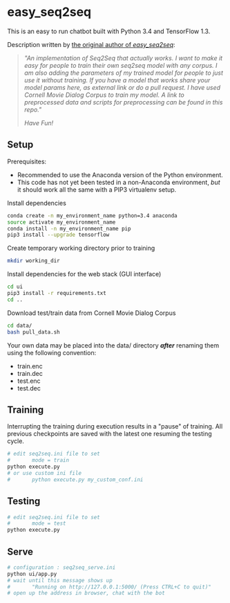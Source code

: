 # easy\_seq2seq

This is an easy to run chatbot built with Python 3.4 and TensorFlow 1.3.


Description written by [the original author of *easy_seq2seq*](https://github.com/suriyadeepan/practical_seq2seq):
> _"An implementation of Seq2Seq that actually works. I want to make it easy for people to train their own seq2seq model with any corpus. I am also
> adding the parameters of my trained model for people to just use it without training. If you have a model that works share your model params here, 
> as external link or do a pull request. I have used Cornell Movie Dialog Corpus to train my model. A link to preprocessed data and scripts for 
> preprocessing can be found in this repo."_
> 
> *Have Fun!*


## Setup

Prerequisites:
  * Recommended to use the Anaconda version of the Python environment.
  * This code has not yet been tested in a non-Anaconda environment, _but_ it should work all the same with a PIP3 virtualenv setup.

Install dependencies

```bash
conda create -n my_environment_name python=3.4 anaconda
source activate my_environment_name
conda install -n my_environment_name pip
pip3 install --upgrade tensorflow
```


Create temporary working directory prior to training

```bash
mkdir working_dir
```


Install dependencies for the web stack (GUI interface)

```bash
cd ui
pip3 install -r requirements.txt
cd ..
```


Download test/train data from Cornell Movie Dialog Corpus

```bash
cd data/
bash pull_data.sh
```


Your own data may be placed into the data/ directory _**after**_ renaming them using the following convention:
* train.enc
* train.dec
* test.enc
* test.dec



## Training

Interrupting the training during execution results in a "pause" of training. All previous checkpoints are saved with the latest one resuming the testing cycle.

```bash
# edit seq2seq.ini file to set 
#		mode = train
python execute.py
# or use custom ini file
#		python execute.py my_custom_conf.ini
```


## Testing

```bash
# edit seq2seq.ini file to set 
#		mode = test
python execute.py
```


## Serve

```bash
# configuration : seq2seq_serve.ini
python ui/app.py
# wait until this message shows up
#		"Running on http://127.0.0.1:5000/ (Press CTRL+C to quit)"
# open up the address in browser, chat with the bot
```
